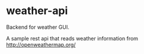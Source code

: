 # weather-api

Backend for weather GUI. 

A sample rest api that reads weather information from http://openweathermap.org/
